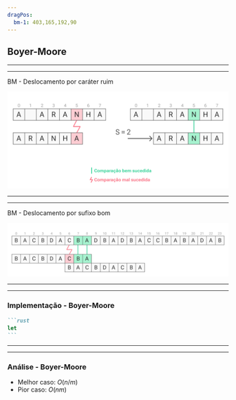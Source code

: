 ```yaml
---
dragPos:
  bm-1: 403,165,192,90
---
```


## Boyer-Moore

<Cadeia cadeia="TRES TIGRES TRISTES" />

<Cadeia v-drag="'bm-1'" cadeia="TRISTE" />

<Counter />

---
---

BM - Deslocamento por caráter ruim

<img
src="/images/bm-1.svg"
/>

---
---

BM - Deslocamento por sufixo bom

<img
src="/images/bm-2.svg"
/>

---
---

### Implementação - Boyer-Moore

````md magic-move
```rust
let
```
````

---
---

### Análise - Boyer-Moore

- Melhor caso: $O(n/m)$
- Pior caso: $O(nm)$
